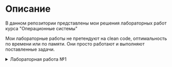 # Описание 
В данном репозитории представлены мои решения лабораторных работ курса "Операционные системы"

Мои лабораторные работы не претендуют на clean code, оптимальность по времени или по памяти. Они просто работают и выполняют поставленные задачи. 

<details>
<summary>
Лабораторная работа №1
</summary>

- [Условие, вариант 6](https://cloud.mail.ru/public/aAsW/az5evQCC1/lab_work_1_v4.pdf)
- [Реализация](./lab1/src)
- [Отчет]()

</details>

